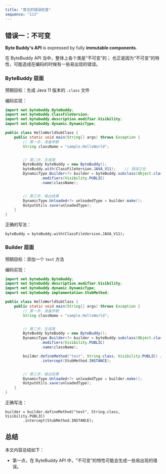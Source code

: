```yaml
---
title: "常见的错误检查"
sequence: "113"
---
```


## 错误一：不可变

**Byte Buddy's API** is expressed by fully **immutable components**.

在 ByteBuddy API 当中，整体上各个类是“不可变”的；
也正是因为“不可变”的特性，可能造成在编码的时候有一些易出现的错误。

### ByteBuddy 层面

预期目标：生成 Java 11 版本的 `.class` 文件

编码实现：

```java
import net.bytebuddy.ByteBuddy;
import net.bytebuddy.ClassFileVersion;
import net.bytebuddy.description.modifier.Visibility;
import net.bytebuddy.dynamic.DynamicType;

public class HelloWorldSubClass {
    public static void main(String[] args) throws Exception {
        // 第一步，准备参数
        String className = "sample.HelloWorld";


        // 第二步，生成类
        ByteBuddy byteBuddy = new ByteBuddy();
        byteBuddy.with(ClassFileVersion.JAVA_V11);    // 错误之处
        DynamicType.Builder<?> builder = byteBuddy.subclass(Object.class)
                .modifiers(Visibility.PUBLIC)
                .name(className);


        // 第三步，输出结果
        DynamicType.Unloaded<?> unloadedType = builder.make();
        OutputUtils.save(unloadedType);
    }
}
```

正确的写法：

```text
byteBuddy = byteBuddy.with(ClassFileVersion.JAVA_V11);
```

### Builder 层面

预期目标：添加一个 `test` 方法

编码实现：

```java
import net.bytebuddy.ByteBuddy;
import net.bytebuddy.description.modifier.Visibility;
import net.bytebuddy.dynamic.DynamicType;
import net.bytebuddy.implementation.StubMethod;

public class HelloWorldSubClass {
    public static void main(String[] args) throws Exception {
        // 第一步，准备参数
        String className = "sample.HelloWorld";


        // 第二步，生成类
        ByteBuddy byteBuddy = new ByteBuddy();
        DynamicType.Builder<?> builder = byteBuddy.subclass(Object.class)
                .modifiers(Visibility.PUBLIC)
                .name(className);

        builder.defineMethod("test", String.class, Visibility.PUBLIC) // 错误之处
                .intercept(StubMethod.INSTANCE);


        // 第三步，输出结果
        DynamicType.Unloaded<?> unloadedType = builder.make();
        OutputUtils.save(unloadedType);
    }
}
```

正确写法：

```text
builder = builder.defineMethod("test", String.class, Visibility.PUBLIC)
        .intercept(StubMethod.INSTANCE);
```

## 总结

本文内容总结如下：

- 第一点，在 ByteBuddy API 中，“不可变”的特性可能会生成一些易出现的错误。
